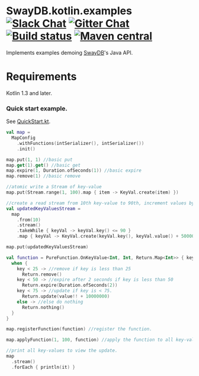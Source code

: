 # SwayDB.kotlin.examples [![Slack Chat][slack-badge]][slack-link] [![Gitter Chat][gitter-badge]][gitter-link] [![Build status][build-badge]][build-link] [![Maven central][maven-badge]][maven-link]

[gitter-badge]: https://badges.gitter.im/Join%20Chat.svg
[gitter-link]: https://gitter.im/SwayDB-chat/Lobby

[slack-badge]: https://img.shields.io/badge/slack-join%20chat-e01563.svg
[slack-link]: https://join.slack.com/t/swaydb/shared_invite/enQtNzI1NzM1NTA0NzQxLTJiNjRhMDg2NGQ3YzBkNGMxZGRmODlkN2M3MWEwM2U2NWY1ZmU5OWEyYTgyN2ZhYjlhNjdlZTM3YWJjMGZmNzQ

[maven-badge]: https://img.shields.io/maven-central/v/io.swaydb/java_2.12.svg
[maven-link]: https://search.maven.org/search?q=g:io.swaydb%20AND%20a:java_2.12

[build-badge]: https://travis-ci.com/simerplaha/SwayDB.kotlin.examples.svg?branch=master
[build-link]: https://travis-ci.com/simerplaha/SwayDB.kotlin.examples

Implements examples demoing [SwayDB](https://github.com/simerplaha/SwayDB)'s Java API.

Requirements
============

Kotlin 1.3 and later.

### Quick start example.

See [QuickStart.kt](/src/main/kotlin/quickstart/QuickStart.kt).


```kotlin
val map =
  MapConfig
    .withFunctions(intSerializer(), intSerializer())
    .init()

map.put(1, 1) //basic put
map.get(1).get() //basic get
map.expire(1, Duration.ofSeconds(1)) //basic expire
map.remove(1) //basic remove

//atomic write a Stream of key-value
map.put(Stream.range(1, 100).map { item -> KeyVal.create(item) })

//create a read stream from 10th key-value to 90th, increment values by 1000000 and insert.
val updatedKeyValuesStream =
  map
    .from(10)
    .stream()
    .takeWhile { keyVal -> keyVal.key() <= 90 }
    .map { keyVal -> KeyVal.create(keyVal.key(), keyVal.value() + 5000000) }

map.put(updatedKeyValuesStream)

val function = PureFunction.OnKeyValue<Int, Int, Return.Map<Int>> { key, value, _ ->
  when {
    key < 25 -> //remove if key is less than 25
      Return.remove()
    key < 50 -> //expire after 2 seconds if key is less than 50
      Return.expire(Duration.ofSeconds(2))
    key < 75 -> //update if key is < 75.
      Return.update(value!! + 10000000)
    else -> //else do nothing
      Return.nothing()
  }
}

map.registerFunction(function) //register the function.

map.applyFunction(1, 100, function) //apply the function to all key-values ranging 1 to 100.

//print all key-values to view the update.
map
  .stream()
  .forEach { println(it) }
```
